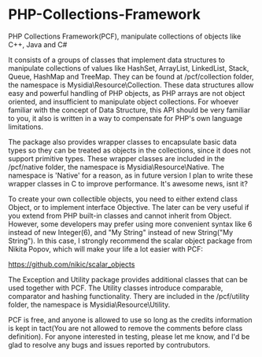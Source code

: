 # PHP-Collections-Framework
PHP Collections Framework(PCF), manipulate collections of objects like C++, Java and C#

It consists of a groups of classes that implement data structures to manipulate collections of values like HashSet, ArrayList, LinkedList, Stack, Queue, HashMap and TreeMap. They can be found at /pcf/collection folder, the namespace is Mysidia\Resource\Collection. These data structures allow easy and powerful handling of PHP objects, as PHP arrays are not object oriented, and insufficient to manipulate object collections. For whoever familiar with the concept of Data Structure, this API should be very familiar to you, it also is written in a way to compensate for PHP's own language limitations. 

The package also provides wrapper classes to encapsulate basic data types so they can be treated as objects in the collections, since it does not support primitive types. These wrapper classes are included in the /pcf/native folder, the namespace is Mysidia\Resource\Native. The namespace is 'Native' for a reason, as in future version I plan to write these wrapper classes in C to improve performance. It's awesome news, isnt it? 

To create your own collectible objects, you need to either extend class Object, or to implement interface Objective. The later can be very useful if you extend from PHP built-in classes and cannot inherit from Object. However, some developers may prefer using more convenient syntax like 6 instead of new Integer(6), and "My String" instead of new String("My String"). In this case, I strongly recommend the scalar object package from Nikita Popov, which will make your life a lot easier with PCF:

https://github.com/nikic/scalar_objects

The Exception and Utility package provides additional classes that can be used together with PCF. The Utility classes introduce comparable, comparator and hashing functionality. Thery are included in the /pcf/utility folder, the namespace is Mysidia\Resource\Utility.

PCF is free, and anyone is allowed to use so long as the credits information is kept in tact(You are not allowed to remove the comments before class definition). For anyone interested in testing, please let me know, and I'd be glad to resolve any bugs and issues reported by contrubutors. 
